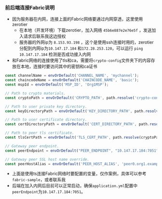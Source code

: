 ### 前后端连接Fabric说明



+ 因为服务器在内网，连接上面的Fabric网络要通过内网穿透，这里使用zerotier
    + 在本地（开发环境）下载zerotier，加入网络 `45b6e887e2e76e5f` ，发送加入请求后联系我这边授权
    + 服务器的外网ip为 `8.153.93.198` ，这个是使用ssh连接时用的，zerotier分配到内网ip为`10.147.17.184` 和`172.28.253.120`，可以运行 `ping 10.147.17.184` 检测是否成功接入内网
+ 和Fabric网络的连接使用了tls和ca，需要将`crypto-config`文件夹下的内容存放在本地，连接时要访问其中的密钥和ca证书

```typescript
const channelName = envOrDefault('CHANNEL_NAME', 'mychannel');
const chaincodeName = envOrDefault('CHAINCODE_NAME', 'basic');
const mspId = envOrDefault('MSP_ID', 'Org1MSP');

// Path to crypto materials.
const cryptoPath = envOrDefault('CRYPTO_PATH', path.resolve('crypto-config', 'peerOrganizations', 'org1.example.com'));

// Path to user private key directory.
const keyDirectoryPath = envOrDefault('KEY_DIRECTORY_PATH', path.resolve(cryptoPath, 'users', 'User1@org1.example.com', 'msp', 'keystore'));

// Path to user certificate directory.
const certDirectoryPath = envOrDefault('CERT_DIRECTORY_PATH', path.resolve(cryptoPath, 'users', 'User1@org1.example.com', 'msp', 'signcerts'));

// Path to peer tls certificate.
const tlsCertPath = envOrDefault('TLS_CERT_PATH', path.resolve(cryptoPath, 'peers', 'peer0.org1.example.com', 'tls', 'ca.crt'));

// Gateway peer endpoint.
const peerEndpoint = envOrDefault("PEER_ENDPOINT", "10.147.17.184:7051");

// Gateway peer SSL host name override.
const peerHostAlias = envOrDefault('PEER_HOST_ALIAS', 'peer0.org1.example.com');
```

+ 上面是使用ts连接Fabric网络时要配置的变量，仅作案例，具体可以参考`fabric-sample`，或者联系我
+ 后端在加入内网后目前可以正常启动，确保`application.yml`配置中`peerEndpoint`为`10.147.17.184:7051`。
